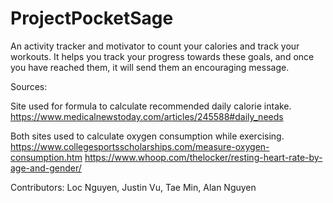 # ProjectPocketSage
An activity tracker and motivator to count your calories and track your workouts. It helps you track your progress towards these goals, and once you have reached them, it will send them an encouraging message.


Sources:

Site used for formula to calculate recommended daily calorie intake.
https://www.medicalnewstoday.com/articles/245588#daily_needs

Both sites used to calculate oxygen consumption while exercising.
https://www.collegesportsscholarships.com/measure-oxygen-consumption.htm
https://www.whoop.com/thelocker/resting-heart-rate-by-age-and-gender/

Contributors: Loc Nguyen, Justin Vu, Tae Min, Alan Nguyen
